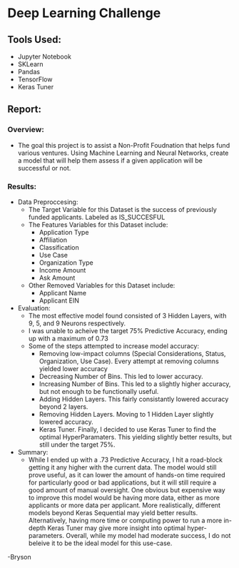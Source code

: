# Deep Learning Challenge

## Tools Used:
- Jupyter Notebook
- SKLearn
- Pandas
- TensorFlow
- Keras Tuner

## Report:
### Overview:
  - The goal this project is to assist a Non-Profit Foudnation that helps fund various ventures. Using Machine Learning and Neural Networks, create a model that will help them assess if a given application will be successful or not.
### Results:
  - Data Preproccesing:
    - The Target Variable for this Dataset is the success of previously funded applicants. Labeled as IS_SUCCESFUL
    - The Features Variables for this Dataset include:
      - Application Type
      - Affiliation
      - Classification
      - Use Case
      - Organization Type
      - Income Amount
      - Ask Amount
    - Other Removed Variables for this Dataset include:
      - Applicant Name
      - Applicant EIN
  - Evaluation:
    - The most effective model found consisted of 3 Hidden Layers, with 9, 5, and 9 Neurons respectively.
    - I was unable to acheive the target 75% Predictive Accuracy, ending up with a maximum of 0.73
    - Some of the steps attempted to increase model accuracy:
      - Removing low-impact columns (Special Considerations, Status, Organization, Use Case). Every attempt at removing columns yielded lower accuracy
      - Decreasing Number of Bins. This led to lower accuracy.
      - Increasing Number of Bins. This led to a slightly higher accuracy, but not enough to be functionally useful.
      - Adding Hidden Layers. This fairly consistantly lowered accuracy beyond 2 layers.
      - Removing Hidden Layers. Moving to 1 Hidden Layer slightly lowered accuracy.
      - Keras Tuner. Finally, I decided to use Keras Tuner to find the optimal HyperParamaters. This yielding slightly better results, but still under the target 75%.
  - Summary:
    - While I ended up with a .73 Predictive Accuracy, I hit a road-block getting it any higher with the current data. The model would still prove useful, as it can lower the amount of hands-on time required for particularly good or bad applications, but it will still require a good amount of manual oversight. One obvious but expensive way to improve this model would be having more data, either as more applicants or more data per applicant. More realistically, different models beyond Keras Sequential may yield better results. Alternatively, having more time or computing power to run a more in-depth Keras Tuner may give more insight into optimal hyper-parameters. Overall, while my model had moderate success, I do not beleive it to be the ideal model for this use-case.


  -Bryson
